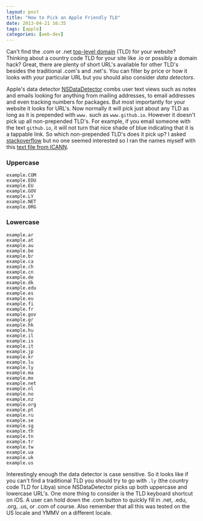 ```yaml
---
layout: post
title: "How to Pick an Apple Friendly TLD"
date: 2013-04-21 16:35
tags: [apple]
categories: [web-dev]
---
```


Can't find the .com or .net [top-level domain][4] (TLD) for your website? Thinking about a country code TLD for your site like .io or possibly a domain hack? Great, there are plenty of short URL's available for other TLD's besides the traditional .com's and .net's. You can filter by price or how it looks with your particular URL but you should also consider *data detectors*.

Apple's data detector [NSDataDetector][3] combs user text views such as notes and emails looking for anything from mailing addresses, to email addresses and even tracking numbers for packages. But most importantly for your website it looks for URL's. Now normally it will pick just about any TLD as long as it is prepended with `www.` such as `www.github.io`. However it doesn't pick up all non-prepended TLD's. For example, if you email someone with the text `github.io`, it will not turn that nice shade of blue indicating that it is a tappable link. So which non-prepended TLD's does it pick up? I asked [stackoverflow][1] but no one seemed interested so I ran the names myself with this [text file from ICANN][2].

### Uppercase

    example.COM
    example.EDU
    example.EU
    example.GOV
    example.LY
    example.NET
    example.ORG

### Lowercase

    example.ar
    example.at
    example.au
    example.be
    example.br
    example.ca
    example.ch
    example.cn
    example.de
    example.dk
    example.edu
    example.es
    example.eu
    example.fi
    example.fr
    example.gov
    example.gr
    example.hk
    example.hu
    example.il
    example.is
    example.it
    example.jp
    example.kr
    example.lu
    example.ly
    example.ma
    example.mx
    example.net
    example.nl
    example.no
    example.nz
    example.org
    example.pt
    example.ru
    example.se
    example.sg
    example.th
    example.tn
    example.tr
    example.tw
    example.ua
    example.uk
    example.us

Interestingly enough the data detector is case sensitive. So it looks like if you can't find a traditional TLD you should try to go with `.ly` (the country code TLD for Libya) since NSDataDetector picks up both uppercase and lowercase URL's. One more thing to consider is the TLD keyboard shortcut on iOS. A user can hold down the .com button to quickly fill in .net, .edu, .org, .us, or .com of course. Also remember that all this was tested on the US locale and YMMV on a different locale.

[1]: http://stackoverflow.com/q/16088329/142358
[2]: http://data.iana.org/TLD/tlds-alpha-by-domain.txt
[3]: https://developer.apple.com/library/mac/#documentation/Foundation/Reference/NSDataDetector_Class/Reference/Reference.html
[4]: http://en.wikipedia.org/wiki/Top-level_domain